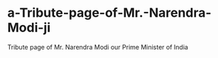 # a-Tribute-page-of-Mr.-Narendra-Modi-ji
Tribute page of Mr. Narendra Modi our Prime Minister of India
